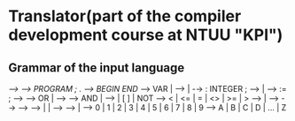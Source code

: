 # Translator(part of the compiler development course at NTUU "KPI")
## Grammar of the input language
_<signal-program> --> <program>_
_<program> --> PROGRAM <procedure-identifier> ;_
_<block>._
_<block> --> <variable-declarations> BEGIN_
_<statements-list> END_
<variable-declarations> --> VAR <declarations-
list> | <empty>
<declarations-list> --> <declaration> <declara-
tions-list> |
<empty>
<declaration> -→<variable-identifier> :
INTEGER ;
<statements-list> --> <statement> <statements-
list> |
<empty>
<statement> --> <variable-identifier> := <condi-
tional-expression> ;
<conditional-expression> --> <logical-summand>
<logical>
<logical> --> OR <logical-summand> <logical> |
<empty>
<logical-summand> --> <logical-multiplier> <log-
ical-multipliers-list>
<logical-multipliers-list> --> AND <logical-mul-
tiplier> <logical-multipliers-list> |
<empty>
<logical-multiplier> --> <expression><comparsion-operator><expression> |
[ <conditional-expression> ] |
NOT <logical-multiplier>
<comparison-operator> --> < | <= | = | <> | >= | >
<expression> --> <variable-identifier> | <unsigned-integer>
<variable-identifier> --> <identifier>
<procedure-identifier> --> <identifier>
<identifier> --> <letter><string>
<string> --> <letter><string> |  <digit><string> | <empty>
<unsigned-integer> --> <digit><digits-string>
<digits-string> --> <digit><digits-string> | <empty>
<digit> --> 0 | 1 | 2 | 3 | 4 | 5 | 6 | 7 | 8 | 9
<letter> --> A | B | C | D | ... | Z
